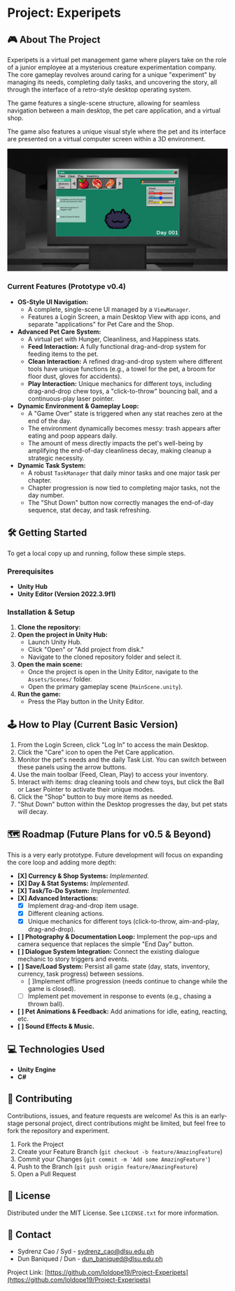# Project: Experipets

## 🎮 About The Project

Experipets is a virtual pet management game where players take on the role of a junior employee at a mysterious creature experimentation company. The core gameplay revolves around caring for a unique "experiment" by managing its needs, completing daily tasks, and uncovering the story, all through the interface of a retro-style desktop operating system.

The game features a single-scene structure, allowing for seamless navigation between a main desktop, the pet care application, and a virtual shop.

The game also features a unique visual style where the pet and its interface are presented on a virtual computer screen within a 3D environment.

![alt-text](https://github.com/loldope19/Project-Experipets/blob/main/image_2025-07-01_223721624.png "Experipets Sample")


### Current Features (Prototype v0.4)

* **OS-Style UI Navigation:**
    * A complete, single-scene UI managed by a `ViewManager`.
    * Features a Login Screen, a main Desktop View with app icons, and separate "applications" for Pet Care and the Shop.
* **Advanced Pet Care System:**
    * A virtual pet with Hunger, Cleanliness, and Happiness stats.
    * **Feed Interaction:** A fully functional drag-and-drop system for feeding items to the pet.
    * **Clean Interaction:** A refined drag-and-drop system where different tools have unique functions (e.g., a towel for the pet, a broom for floor dust, gloves for accidents).
    * **Play Interaction:** Unique mechanics for different toys, including drag-and-drop chew toys, a "click-to-throw" bouncing ball, and a continuous-play laser pointer.
* **Dynamic Environment & Gameplay Loop:**
    * A "Game Over" state is triggered when any stat reaches zero at the end of the day.
    * The environment dynamically becomes messy: trash appears after eating and poop appears daily.
    * The amount of mess directly impacts the pet's well-being by amplifying the end-of-day cleanliness decay, making cleanup a strategic necessity.
* **Dynamic Task System:**
    * A robust `TaskManager` that daily minor tasks and one major task per chapter.
    * Chapter progression is now tied to completing major tasks, not the day number.
    * The "Shut Down" button now correctly manages the end-of-day sequence, stat decay, and task refreshing.

## 🛠️ Getting Started

To get a local copy up and running, follow these simple steps.

### Prerequisites

* **Unity Hub**
* **Unity Editor (Version 2022.3.9f1)**

### Installation & Setup

1.  **Clone the repository:**
2.  **Open the project in Unity Hub:**
    * Launch Unity Hub.
    * Click "Open" or "Add project from disk."
    * Navigate to the cloned repository folder and select it.
3.  **Open the main scene:**
    * Once the project is open in the Unity Editor, navigate to the `Assets/Scenes/` folder.
    * Open the primary gameplay scene (`MainScene.unity`).
4.  **Run the game:**
    * Press the Play button in the Unity Editor.

## 🕹️ How to Play (Current Basic Version)

1. From the Login Screen, click "Log In" to access the main Desktop.
2. Click the "Care" icon to open the Pet Care application.
3. Monitor the pet's needs and the daily Task List. You can switch between these panels using the arrow buttons.
4. Use the main toolbar (Feed, Clean, Play) to access your inventory.
5. Interact with items: drag cleaning tools and chew toys, but click the Ball or Laser Pointer to activate their unique modes.
6. Click the "Shop" button to buy more items as needed.
7. "Shut Down" button within the Desktop progresses the day, but pet stats will decay.

## 🗺️ Roadmap (Future Plans for v0.5 & Beyond)

This is a very early prototype. Future development will focus on expanding the core loop and adding more depth:

* **[X] Currency & Shop Systems:** *Implemented.*
* **[X] Day & Stat Systems:** *Implemented.*
* **[X] Task/To-Do System:** *Implemented.*
* **[X] Advanced Interactions:**
    * [X] Implement drag-and-drop item usage.
    * [X] Different cleaning actions.
    * [X] Unique mechanics for different toys (click-to-throw, aim-and-play, drag-and-drop).
* **[ ] Photography & Documentation Loop:** Implement the pop-ups and camera sequence that replaces the simple "End Day" button.
* **[ ] Dialogue System Integration:** Connect the existing dialogue mechanic to story triggers and events.
* **[ ] Save/Load System:** Persist all game state (day, stats, inventory, currency, task progress) between sessions.
    * [ ]Implement offline progression (needs continue to change while the game is closed).
    * [ ] Implement pet movement in response to events (e.g., chasing a thrown ball).
* **[ ] Pet Animations & Feedback:** Add animations for idle, eating, reacting, etc.
* **[ ] Sound Effects & Music.**

## 💻 Technologies Used

* **Unity Engine**
* **C#**

## 🤝 Contributing

Contributions, issues, and feature requests are welcome!
As this is an early-stage personal project, direct contributions might be limited, but feel free to fork the repository and experiment.

1.  Fork the Project
2.  Create your Feature Branch (`git checkout -b feature/AmazingFeature`)
3.  Commit your Changes (`git commit -m 'Add some AmazingFeature'`)
4.  Push to the Branch (`git push origin feature/AmazingFeature`)
5.  Open a Pull Request

## 📄 License

Distributed under the MIT License. See `LICENSE.txt` for more information.

## 📧 Contact

+ Sydrenz Cao / Syd - sydrenz_cao@dlsu.edu.ph
+ Dun Baniqued / Dun - dun_baniqued@dlsu.edu.ph

Project Link: [https://github.com/loldope19/Project-Experipets](https://github.com/loldope19/Project-Experipets)

